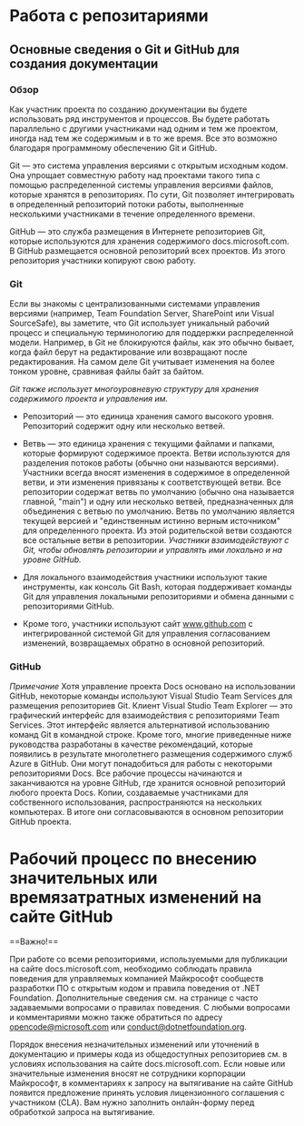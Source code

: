 # Работа с репозитариями

## Основные сведения о Git и GitHub для создания документации
### Обзор
Как участник проекта по созданию документации вы будете использовать ряд инструментов и процессов. Вы будете работать параллельно с другими участниками над одним и тем же проектом, иногда над тем же содержимым и в то же время. Все это возможно благодаря программному обеспечению Git и GitHub.

Git — это система управления версиями с открытым исходным кодом. Она упрощает совместную работу над проектами такого типа с помощью распределенной системы управления версиями файлов, которые хранятся в репозиториях. По сути, Git позволяет интегрировать в определенный репозиторий потоки работы, выполненные несколькими участниками в течение определенного времени.

GitHub — это служба размещения в Интернете репозиториев Git, которые используются для хранения содержимого docs.microsoft.com. В GitHub размещается основной репозиторий всех проектов. Из этого репозитория участники копируют свою работу.

### Git
Если вы знакомы с централизованными системами управления версиями (например, Team Foundation Server, SharePoint или Visual SourceSafe), вы заметите, что Git использует уникальный рабочий процесс и специальную терминологию для поддержки распределенной модели. Например, в Git не блокируются файлы, как это обычно бывает, когда файл берут на редактирование или возвращают после редактирования. На самом деле Git учитывает изменения на более тонком уровне, сравнивая файлы байт за байтом.

_Git также использует многоуровневую структуру для хранения содержимого проекта и управления им._

* Репозиторий — это единица хранения самого высокого уровня. Репозиторий содержит одну или несколько ветвей.
* Ветвь — это единица хранения с текущими файлами и папками, которые формируют содержимое проекта. Ветви используются для разделения потоков работы (обычно они называются версиями). Участники всегда вносят изменения в содержимое в определенной ветви, и эти изменения привязаны к соответствующей ветви. Все репозитории содержат ветвь по умолчанию (обычно она называется главной, "main") и одну или несколько ветвей, предназначенных для объединения с ветвью по умолчанию. Ветвь по умолчанию является текущей версией и "единственным истинно верным источником" для определенного проекта. Из этой родительской ветви создаются все остальные ветви в репозитории.
_Участники взаимодействуют с Git, чтобы обновлять репозитории и управлять ими локально и на уровне GitHub._

* Для локального взаимодействия участники используют такие инструменты, как консоль Git Bash, которая поддерживает команды Git для управления локальными репозиториями и обмена данными с репозиториями GitHub.
* Кроме того, участники используют сайт www.github.com с интегрированной системой Git для управления согласованием изменений, возвращаемых обратно в основной репозиторий.
### GitHub
*_Примечание_*
Хотя управление проекта Docs основано на использовании GitHub, некоторые команды используют Visual Studio Team Services для размещения репозиториев Git. Клиент Visual Studio Team Explorer — это графический интерфейс для взаимодействия с репозиториями Team Services. Этот интерфейс является альтернативой использованию команд Git в командной строке.
Кроме того, многие приведенные ниже руководства разработаны в качестве рекомендаций, которые появились в результате многолетнего размещения содержимого служб Azure в GitHub. Они могут понадобиться для работы с некоторыми репозиториями Docs.
Все рабочие процессы начинаются и заканчиваются на уровне GitHub, где хранится основной репозиторий любого проекта Docs. Копии, создаваемые участниками для собственного использования, распространяются на нескольких компьютерах. В итоге они согласовываются в основном репозитории GitHub проекта.

# Рабочий процесс по внесению значительных или времязатратных изменений на сайте GitHub

==Важно!==

При работе со всеми репозиториями, используемыми для публикации на сайте docs.microsoft.com, необходимо соблюдать правила поведения для управляемых компанией Майкрософт сообществ разработки ПО с открытым кодом и правила поведения от .NET Foundation. Дополнительные сведения см. на странице с часто задаваемыми вопросами о правилах поведения. С любыми вопросами и комментариями можно также обратиться по адресу opencode@microsoft.com или conduct@dotnetfoundation.org.

Порядок внесения незначительных изменений или уточнений в документацию и примеры кода из общедоступных репозиториев см. в условиях использования на сайте docs.microsoft.com. Если новые или значительные изменения вносят не сотрудники корпорации Майкрософт, в комментариях к запросу на вытягивание на сайте GitHub появится предложение принять условия лицензионного соглашения с участником (CLA). Вам нужно заполнить онлайн-форму перед обработкой запроса на вытягивание.

